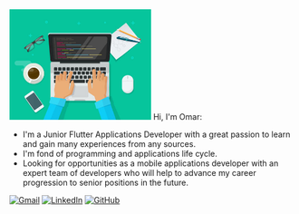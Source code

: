 
<img alt="I am programmer" src="https://github.com/omarabdullah1/omarabdullah1/blob/main/i%20am%20a%20programmer.jpg" width="250" title="I am programmer"/> 
Hi, I'm Omar:

* I'm a Junior Flutter Applications Developer with a great passion to learn and gain many experiences from any sources.
* I'm fond of programming and applications life cycle.
* Looking for opportunities as a mobile applications developer with an expert team of developers who will help to advance my career progression to senior positions in the future.

<a href="mailto:omar.abdullah9825@gmail.com"><img src="https://camo.githubusercontent.com/5e1eb2665e70b8f3090d6d471f7cd75eb8e2081b1ecd7181f0b932e55fa19a5e/68747470733a2f2f696d672e736869656c64732e696f2f62616467652f2d474d41494c2d4431343833363f7374796c653d666f722d7468652d6261646765266c6f676f3d676d61696c266c6f676f436f6c6f723d7768697465" alt="Gmail" data-canonical-src="https://img.shields.io/badge/-GMAIL-D14836?style=for-the-badge&amp;logo=gmail&amp;logoColor=white" style="max-width: 100%;"></a>
<a href="https://www.linkedin.com/in/omar-abdullah-44990021b/" rel="nofollow"><img src="https://camo.githubusercontent.com/6459704508998726b24b856e7f9f2682d582a52ce400570209c4feaa80a85f2b/68747470733a2f2f696d672e736869656c64732e696f2f62616467652f2d4c494e4b4544494e2d3030373742353f7374796c653d666f722d7468652d6261646765266c6f676f3d6c696e6b6564696e266c6f676f436f6c6f723d7768697465" alt="LinkedIn" data-canonical-src="https://img.shields.io/badge/-LINKEDIN-0077B5?style=for-the-badge&amp;logo=linkedin&amp;logoColor=white" style="max-width: 100%;"></a>
<a href="https://github.com/omarabdullah1"><img src="https://camo.githubusercontent.com/de888e3b21240bb61bf50b8b491420f36d6f49ae9f173df23b7f977a21f8dbae/68747470733a2f2f696d672e736869656c64732e696f2f62616467652f2d4769744875622d3232323232323f7374796c653d666f722d7468652d6261646765266c6f676f3d676974687562266c6f676f436f6c6f723d7768697465" alt="GitHub" data-canonical-src="https://img.shields.io/badge/-GitHub-222222?style=for-the-badge&amp;logo=github&amp;logoColor=white" style="max-width: 100%;"></a></p>

